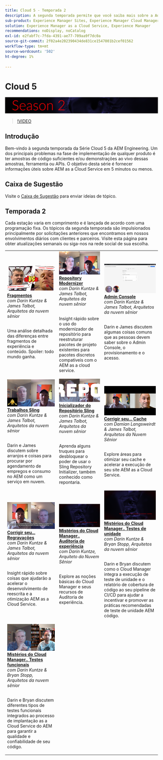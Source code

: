 ```yaml
---
title: Cloud 5 - Temporada 2
description: A segunda temporada permite que você saiba mais sobre a Adobe Experience Manager (AEM) as a Cloud Service da Adobe, engenheiros especialistas que a criam e os serviços especializados que a oferecem.
sub-product: Experience Manager Sites, Experience Manager Cloud Manager, Experience Manager Assets
solution: Experience Manager as a Cloud Service, Experience Manager
recommendations: noDisplay, noCatalog
exl-id: e2fabf7c-7fda-4391-ae77-709aa9f7dc0a
source-git-commit: 2f02a4e202390434de831ce1547001b2cef01562
workflow-type: tm+mt
source-wordcount: '502'
ht-degree: 1%

---
```


# Cloud 5

![Série AEM especialistas](./imgs/masthead-s2.png)
>[!VIDEO](https://video.tv.adobe.com/v/346567)

## Introdução

Bem-vindo à segunda temporada da Série Cloud 5 da AEM Engineering. Um dos principais problemas na fase de implementação de qualquer produto é ter amostras de código suficientes e/ou demonstrações ao vivo dessas amostras, ferramenta ou APIs. O objetivo desta série é fornecer informações úteis sobre AEM as a Cloud Service em 5 minutos ou menos.

## Caixa de Sugestão

Visite o [Caixa de Sugestão](https://forms.office.com/r/74P5Xz4UH0) para enviar ideias de tópico.

## Temporada 2

Cada estação varia em comprimento e é lançada de acordo com uma programação fixa. Os tópicos da segunda temporada são impulsionados principalmente por solicitações anteriores que encontramos em nossos envolvimentos diários com clientes e parceiros. Visite esta página para obter atualizações semanais ou siga-nos na rede social de sua escolha.

<table>
    <tr>
        <td>
            <a href="season-2/cloud5-experience-v-content-fragments.md">
                <img alt="Fragmentos" src="./imgs/s2/000-thumb.png"/>
            </a>
            <div>
                <a href="season-2/cloud5-experience-v-content-fragments.md"><strong>Fragmentos</strong></a>        
                <br/><em>com Darin Kuntze &amp; James Talbot, Arquitetos da nuvem sênior</em>
            </div>
            <p>
                <br/>
                Uma análise detalhada das diferenças entre fragmentos de experiência e conteúdo. Spoiler: todo mundo ganha.
            </p>
        </td>   
         <td>
            <a href="season-2/cloud5-repo-modernizer.md">
                 <img alt="Modernizador de repositório" src="./imgs/s2/001-thumb.png"/>
            </a>
            <div>
                <a href="season-2/cloud5-repo-modernizer.md"><strong>Repository Modernizer</strong></a> 
               <br/><em>com Darin Kuntze &amp; James Talbot, Arquitetos da nuvem sênior</em>
            </div>
            <p>
                <br/>
                Insight rápido sobre o uso do modernizador de repositório para reestruturar pacotes de projeto existentes para pacotes discretos compatíveis com o AEM as a cloud service.
            </p>
         </td>
         <td>
            <a href="season-2/cloud5-admin-console.md">
                 <img alt="Admin Console" src="./imgs/s2/002-thumb.png"/>
            </a>
            <div>
                  <a href="season-2/cloud5-admin-console.md"><strong>Admin Console</strong></a>
               <br/><em>com Darin Kuntze &amp; James Talbot, Arquitetos da nuvem sênior</em>
            </div>
            <p>
            <br/>
               Darin e James discutem algumas coisas comuns que as pessoas devem saber sobre o Admin Console, o provisionamento e o acesso.
            </p>
         </td> 
  </tr>
  <tr>
         <td>
            <a href="season-2/cloud5-sling-job-scheduler.md">
                 <img alt="Sling Jobs" src="./imgs/s2/003-thumb.png"/>
            </a>
            <div>
                  <a href="season-2/cloud5-sling-job-scheduler.md"><strong>Trabalhos Sling</strong></a>
               <br/><em>com Darin Kuntze &amp; James Talbot, Arquitetos da nuvem sênior</em>
            </div>
            <p>
            <br/>
               Darin e James discutem sobre arranjos e coisas para procurar por agendamento de empregos e consumo no AEM como um serviço em nuvem.
            </p>
         </td> 
         <td>
            <a href="season-2/cloud5-repoinit.md">
                 <img alt="Inicializador do Repo (repontar)" src="./imgs/s2/004-thumb.png"/>
            </a>
            <div>
                  <a href="season-2/cloud5-repoinit.md"><strong>Inicializador do Repositório Sling</strong></a>
               <br/><em>com Darin Kuntze &amp; James Talbot, Arquitetos da nuvem sênior</em>
            </div>
            <p>
            <br/>
              Aprenda alguns truques para desbloquear o poder de usar o Sling Repository Initializer, também conhecido como repontaria.
            </p>
         </td>   
     <td>
            <a href="season-2/cloud5-fix-your-cache.md">
               <img alt="Corrija seu cache" src="./imgs/s2/005-thumb.png"/>
            </a>
      <div>
         <a href="season-2/cloud5-fix-your-cache.md"><strong>Corrigir seu... Cache</strong></a>
         <br/><em>com Damian Langsweirdt &amp; James Talbot, Arquitetos da Nuvem Sênior</em>
      </div>
      <p>
         <br/>
             Explore áreas para otimizar seu cache e acelerar a execução de seu site AEM as a Cloud Service.
      </p>
   </td> 
  </tr>
<tr>
   <td>
           <a href="season-2/cloud5-fix-your-rewrites.md">
               <img alt="Corrigir suas...regravações" src="./imgs/s2/006-thumb.png"/>
            </a>
      <div>
            <a href="season-2/cloud5-fix-your-rewrites.md"><strong>Corrigir seu... Regravações</strong></a>
         <br/><em>com Darin Kuntze &amp; James Talbot, Arquitetos da nuvem sênior</em>
      </div>
      <p>
        <br/>
         Insight rápido sobre coisas que ajudarão a acelerar o desenvolvimento de reescrita e a otimização AEM as a Cloud Service.
      </p>
     </td>   
     <td>
            <a href="season-2/cloud5-mocm-experience-audit.md">
               <img alt="Mistérios do Cloud Manager.. Auditoria de experiência" src="./imgs/s2/007-thumb.png"/>
               </a>
      <div>
            <a href="season-2/cloud5-mocm-experience-audit.md"><strong>Mistérios do Cloud Manager.. Auditoria de experiência</strong></a>
         <br/><em>com Darin Kuntze, Arquiteto da Nuvem Sênior</em>
      </div>
      <p>
        <br/>
        Explore as noções básicas do Cloud Manager e seus recursos de Auditoria de experiência.
      </p>
   </td>
     <td>
            <a href="season-2/cloud5-mocm-unit-tests.md">
               <img alt="Mistérios do Cloud Manager.. Testes de unidade" src="./imgs/s2/008-thumb.png"/>
            </a>
      <div>
            <a href="season-2/cloud5-mocm-unit-tests.md"><strong>Mistérios do Cloud Manager.. Testes de unidade</strong></a>
         <br/><em>com Darin Kuntze &amp; Bryan Stopp, Arquitetos da nuvem sênior</em>
      </div>
      <p>
        <br/>
        Darin e Bryan discutem como o Cloud Manager integra a execução de teste de unidade e o relatório de cobertura de código ao seu pipeline de CI/CD para ajudar a incentivar e promover as práticas recomendadas de teste de unidade AEM código.
      </p>
   </td> 
  </tr>
    <tr>
        <td>
               <a href="season-2/cloud5-mocm-functional-tests.md">
                   <img alt="Mistérios do Cloud Manager.. Testes funcionais" src="./imgs/s2/009-thumb.png"/>
               </a>
            <div>
                <a href="season-2/cloud5-mocm-functional-tests.md"><strong>Mistérios do Cloud Manager.. Testes funcionais</strong><br/></a>        
                <em>com Darin Kuntze &amp; Bryan Stopp, Arquitetos da nuvem sênior</em>
            </div>
            <p><br/>
                Darin e Bryan discutem diferentes tipos de testes funcionais integrados ao processo de implantação as a Cloud Service do AEM para garantir a qualidade e confiabilidade de seu código.
            </p>
        </td>
        <td></td>
        <td></td>
    </tr>
</table>
